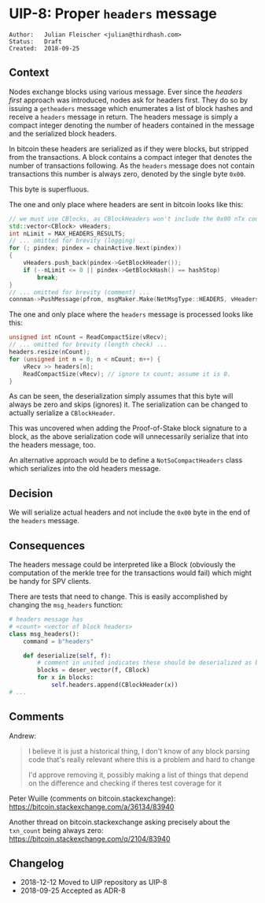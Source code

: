 # UIP-8: Proper `headers` message

```
Author:   Julian Fleischer <julian@thirdhash.com>
Status:   Draft
Created:  2018-09-25
```

## Context

Nodes exchange blocks using various message. Ever since the _headers first_ approach was
introduced, nodes ask for headers first. They do so by issuing a `getheaders` message which
enumerates a list of block hashes and receive a `headers` message in return. The headers
message is simply a compact integer denoting the number of headers contained in the message
and the serialized block headers.

In bitcoin these headers are serialized as if they were blocks, but stripped from the
transactions. A block contains a compact integer that denotes the number of transactions
following. As the `headers` message does not contain transactions this number is always
zero, denoted by the single byte `0x00`.

This byte is superfluous.

The one and only place where headers are sent in bitcoin looks like this:

```C++
// we must use CBlocks, as CBlockHeaders won't include the 0x00 nTx count at the end
std::vector<CBlock> vHeaders;
int nLimit = MAX_HEADERS_RESULTS;
// ... omitted for brevity (logging) ...
for (; pindex; pindex = chainActive.Next(pindex))
{
    vHeaders.push_back(pindex->GetBlockHeader());
    if (--nLimit <= 0 || pindex->GetBlockHash() == hashStop)
        break;
}
// ... omitted for brevity (comment) ...
connman->PushMessage(pfrom, msgMaker.Make(NetMsgType::HEADERS, vHeaders));
```

The one and only place where the `headers` message is processed looks like this:

```C++
unsigned int nCount = ReadCompactSize(vRecv);
// ... omitted for brevity (length check) ...
headers.resize(nCount);
for (unsigned int n = 0; n < nCount; n++) {
    vRecv >> headers[n];
    ReadCompactSize(vRecv); // ignore tx count; assume it is 0.
}
```

As can be seen, the deserialization simply assumes that this byte will always be
zero and skips (ignores) it. The serialization can be changed to actually serialize
a `CBlockHeader`.

This was uncovered when adding the Proof-of-Stake block signature to a block, as the above
serialization code will unnecessarily serialize that into the headers message, too.

An alternative approach would be to define a `NotSoCompactHeaders` class which serializes
into the old headers message.

## Decision

We will serialize actual headers and not include the `0x00` byte in the end of the
`headers` message.

## Consequences

The headers message could be interpreted like a Block (obviously the computation of the
merkle tree for the transactions would fail) which might be handy for SPV clients.

There are tests that need to change. This is easily accomplished by changing the
`msg_headers` function:

```python
# headers message has
# <count> <vector of block headers>
class msg_headers():
    command = b"headers"

    def deserialize(self, f):
        # comment in united indicates these should be deserialized as blocks
        blocks = deser_vector(f, CBlock)
        for x in blocks:
            self.headers.append(CBlockHeader(x))
# ...
```

## Comments

Andrew:

> I believe it is just a historical thing, I don't know of any block parsing code that's really relevant where this is a problem and hard to change
>
> I'd approve removing it, possibly making a list of things that depend on the difference and checking if theres test coverage for it

Peter Wuille (comments on bitcoin.stackexchange): https://bitcoin.stackexchange.com/a/36134/83940

Another thread on bitcoin.stackexchange asking precisely about the `txn_count` being always zero: https://bitcoin.stackexchange.com/q/2104/83940

## Changelog

* 2018-12-12 Moved to UIP repository as UIP-8
* 2018-09-25 Accepted as ADR-8
